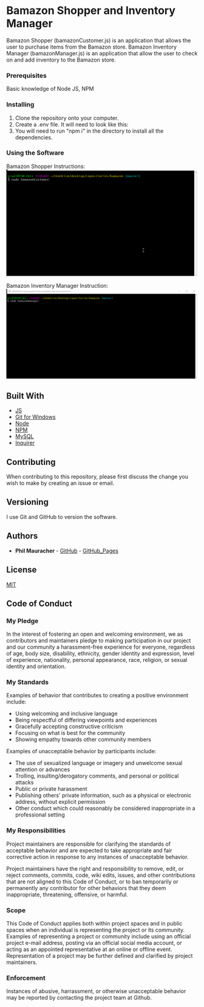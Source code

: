 # Bamazon Shopper and Inventory Manager

Bamazon Shopper (bamazonCustomer.js) is an application that allows the user to purchase items from the Bamazon store.
Bamazon Inventory Manager (bamazonManager.js) is an application that allow the user to check on and add inventory to the Bamazon store.

### Prerequisites

Basic knowledge of Node JS, NPM

### Installing

1.  Clone the repository onto your computer.
2.  Create a .env file. It will need to look like this:
3.  You will need to run "npm i" in the directory to install all the dependencies.

### Using the Software

Bamazon Shopper Instructions:
![Instructions](https://github.com/gradientus/bamazon/blob/master/bamazonc.gif)

Bamazon Inventory Manager Instruction:
![Instructions](https://github.com/gradientus/bamazon/blob/master/bamazon.gif)

## Built With

- [JS](https://developer.mozilla.org/en-US/docs/Web/JavaScript)
- [Git for Windows](https://gitforwindows.org/)
- [Node](https://nodejs.org/)
- [NPM](https://www.npmjs.com/)
- [MySQL](https://www.npmjs.com/package/mysql)
- [Inquirer](https://www.npmjs.com/package/inquirer)


## Contributing

When contributing to this repository, please first discuss the change you wish to make by creating an issue or email.

## Versioning

I use Git and GitHub to version the software.

## Authors

- **Phil Mauracher** - [GitHub](https://github.com/gradientus) - [GitHub_Pages](https://gradientus.github.io)

## License

[MIT](https://choosealicense.com/licenses/mit/)

## Code of Conduct

### My Pledge

In the interest of fostering an open and welcoming environment, we as
contributors and maintainers pledge to making participation in our project and
our community a harassment-free experience for everyone, regardless of age, body
size, disability, ethnicity, gender identity and expression, level of experience,
nationality, personal appearance, race, religion, or sexual identity and
orientation.

### My Standards

Examples of behavior that contributes to creating a positive environment
include:

- Using welcoming and inclusive language
- Being respectful of differing viewpoints and experiences
- Gracefully accepting constructive criticism
- Focusing on what is best for the community
- Showing empathy towards other community members

Examples of unacceptable behavior by participants include:

- The use of sexualized language or imagery and unwelcome sexual attention or
  advances
- Trolling, insulting/derogatory comments, and personal or political attacks
- Public or private harassment
- Publishing others' private information, such as a physical or electronic
  address, without explicit permission
- Other conduct which could reasonably be considered inappropriate in a
  professional setting

### My Responsibilities

Project maintainers are responsible for clarifying the standards of acceptable
behavior and are expected to take appropriate and fair corrective action in
response to any instances of unacceptable behavior.

Project maintainers have the right and responsibility to remove, edit, or
reject comments, commits, code, wiki edits, issues, and other contributions
that are not aligned to this Code of Conduct, or to ban temporarily or
permanently any contributor for other behaviors that they deem inappropriate,
threatening, offensive, or harmful.

### Scope

This Code of Conduct applies both within project spaces and in public spaces
when an individual is representing the project or its community. Examples of
representing a project or community include using an official project e-mail
address, posting via an official social media account, or acting as an appointed
representative at an online or offline event. Representation of a project may be
further defined and clarified by project maintainers.

### Enforcement

Instances of abusive, harrassment, or otherwise unacceptable behavior may be
reported by contacting the project team at Github.


